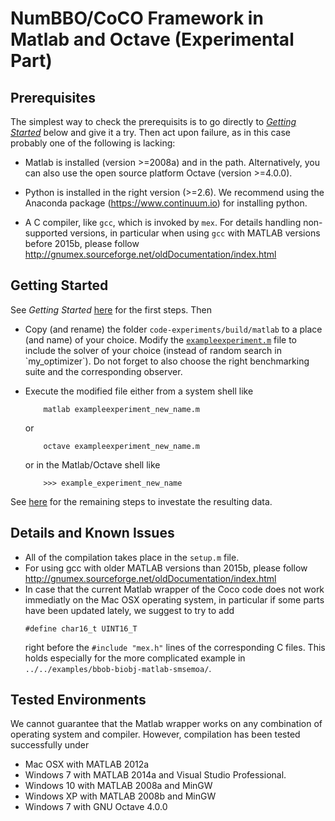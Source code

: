 NumBBO/CoCO Framework in Matlab and Octave (Experimental Part)
==============================================================

Prerequisites
-------------

The simplest way to check the prerequisits is to go directly to [_Getting Started_](#Getting-Started)
below and give it a try. Then act upon failure, as in this case probably one of
the following is lacking: 

- Matlab is installed (version >=2008a) and in the path. Alternatively, you can also use the
  open source platform Octave (version >=4.0.0).

- Python is installed in the right version (>=2.6). We recommend using the Anaconda package
  (https://www.continuum.io) for installing python.
  
- A C compiler, like `gcc`, which is invoked by `mex`. For details handling non-supported versions,
  in particular when using `gcc` with MATLAB versions before 2015b, please follow
  http://gnumex.sourceforge.net/oldDocumentation/index.html


Getting Started
---------------

See _Getting Started_ [here](../../../README.md#Getting-Started) for the first steps. Then

- Copy (and rename) the folder `code-experiments/build/matlab` to a place (and name)
  of your choice. Modify the [`exampleexperiment.m`](./code-experiments/build/matlab/exampleexperiment.m`) 
  file to include the solver of your choice (instead of random search in `my_optimizer`).
  Do not forget to also choose the right benchmarking suite and the corresponding observer.

- Execute the modified file either from a system shell like 
  ```
      matlab exampleexperiment_new_name.m
  ```
  or
  ```
      octave exampleexperiment_new_name.m
  ```
  or in the Matlab/Octave shell like
  ```
      >>> example_experiment_new_name
  ```
  
See [here](../../../README.md#Getting-Started-pp) for the remaining steps to investate the resulting data.


Details and Known Issues
------------------------
- All of the compilation takes place in the `setup.m` file.
- For using gcc with older MATLAB versions than 2015b, please follow
  http://gnumex.sourceforge.net/oldDocumentation/index.html
- In case that the current Matlab wrapper of the Coco code does not work immediatly on
  the Mac OSX operating system, in particular if some parts have been updated lately, we
  suggest to try to add
  ```
  #define char16_t UINT16_T
  ```
  right before the `#include "mex.h"` lines of the corresponding C files. This holds
  especially for the more complicated example in `../../examples/bbob-biobj-matlab-smsemoa/`.


Tested Environments
-------------------
We cannot guarantee that the Matlab wrapper works on any combination of operating system
and compiler. However, compilation has been tested successfully under
   - Mac OSX with MATLAB 2012a 
   - Windows 7 with MATLAB 2014a and Visual Studio Professional.
   - Windows 10 with MATLAB 2008a and MinGW
   - Windows XP with MATLAB 2008b and MinGW
   - Windows 7 with GNU Octave 4.0.0
